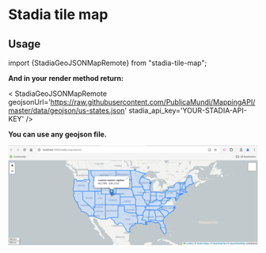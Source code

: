 # Stadia tile map

## Usage

import {StadiaGeoJSONMapRemote}   from "stadia-tile-map";

**And in your render method return:**

&lt; StadiaGeoJSONMapRemote geojsonUrl='https://raw.githubusercontent.com/PublicaMundi/MappingAPI/master/data/geojson/us-states.json'
stadia_api_key='YOUR-STADIA-API-KEY' /&gt;  

**You can use any geojson file.**


![alt text](https://github.com/sanjeevdg/stadia-tile-map/blob/main/stadia-tile-map.png?raw=true)
